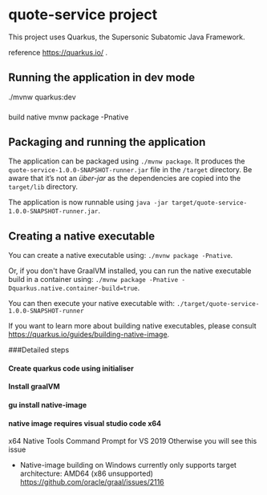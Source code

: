 # quote-service project

This project uses Quarkus, the Supersonic Subatomic Java Framework.

reference https://quarkus.io/ .

## Running the application in dev mode 
./mvnw quarkus:dev

###
build native mvnw package -Pnative

## Packaging and running the application

The application can be packaged using `./mvnw package`.
It produces the `quote-service-1.0.0-SNAPSHOT-runner.jar` file in the `/target` directory.
Be aware that it’s not an _über-jar_ as the dependencies are copied into the `target/lib` directory.

The application is now runnable using `java -jar target/quote-service-1.0.0-SNAPSHOT-runner.jar`.

## Creating a native executable

You can create a native executable using: `./mvnw package -Pnative`.

Or, if you don't have GraalVM installed, you can run the native executable build in a container using: `./mvnw package -Pnative -Dquarkus.native.container-build=true`.

You can then execute your native executable with: `./target/quote-service-1.0.0-SNAPSHOT-runner`

If you want to learn more about building native executables, please consult https://quarkus.io/guides/building-native-image.



###Detailed steps

#### Create quarkus code using initialiser
#### Install graalVM
#### gu install native-image
#### native image requires visual studio code x64 
x64 Native Tools Command Prompt for VS 2019
Otherwise you will see this issue 
* Native-image building on Windows currently only supports target architecture: AMD64 (x86 unsupported)
https://github.com/oracle/graal/issues/2116
